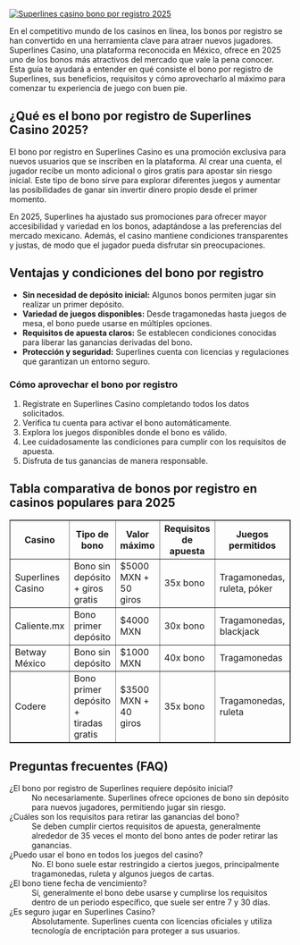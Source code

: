 [![Superlines casino bono por registro 2025](https://123-caf.pages.dev/gitsignup.png)](https://vrmoo.ru/Bt82HjjY)

<p>En el competitivo mundo de los casinos en línea, los bonos por registro se han convertido en una herramienta clave para atraer nuevos jugadores. Superlines Casino, una plataforma reconocida en México, ofrece en 2025 uno de los bonos más atractivos del mercado que vale la pena conocer. Esta guía te ayudará a entender en qué consiste el bono por registro de Superlines, sus beneficios, requisitos y cómo aprovecharlo al máximo para comenzar tu experiencia de juego con buen pie.</p>  <h2>¿Qué es el bono por registro de Superlines Casino 2025?</h2> <p>El bono por registro en Superlines Casino es una promoción exclusiva para nuevos usuarios que se inscriben en la plataforma. Al crear una cuenta, el jugador recibe un monto adicional o giros gratis para apostar sin riesgo inicial. Este tipo de bono sirve para explorar diferentes juegos y aumentar las posibilidades de ganar sin invertir dinero propio desde el primer momento.</p> <p>En 2025, Superlines ha ajustado sus promociones para ofrecer mayor accesibilidad y variedad en los bonos, adaptándose a las preferencias del mercado mexicano. Además, el casino mantiene condiciones transparentes y justas, de modo que el jugador pueda disfrutar sin preocupaciones.</p>  <h2>Ventajas y condiciones del bono por registro</h2> <ul>   <li><strong>Sin necesidad de depósito inicial:</strong> Algunos bonos permiten jugar sin realizar un primer depósito.</li>   <li><strong>Variedad de juegos disponibles:</strong> Desde tragamonedas hasta juegos de mesa, el bono puede usarse en múltiples opciones.</li>   <li><strong>Requisitos de apuesta claros:</strong> Se establecen condiciones conocidas para liberar las ganancias derivadas del bono.</li>   <li><strong>Protección y seguridad:</strong> Superlines cuenta con licencias y regulaciones que garantizan un entorno seguro.</li> </ul>  <h3>Cómo aprovechar el bono por registro</h3> <ol>   <li>Regístrate en Superlines Casino completando todos los datos solicitados.</li>   <li>Verifica tu cuenta para activar el bono automáticamente.</li>   <li>Explora los juegos disponibles donde el bono es válido.</li>   <li>Lee cuidadosamente las condiciones para cumplir con los requisitos de apuesta.</li>   <li>Disfruta de tus ganancias de manera responsable.</li> </ol>  <h2>Tabla comparativa de bonos por registro en casinos populares para 2025</h2> <table border="1" cellpadding="5" cellspacing="0">   <thead>     <tr>       <th>Casino</th>       <th>Tipo de bono</th>       <th>Valor máximo</th>       <th>Requisitos de apuesta</th>       <th>Juegos permitidos</th>     </tr>   </thead>   <tbody>     <tr>       <td>Superlines Casino</td>       <td>Bono sin depósito + giros gratis</td>       <td>$5000 MXN + 50 giros</td>       <td>35x bono</td>       <td>Tragamonedas, ruleta, póker</td>     </tr>     <tr>       <td>Caliente.mx</td>       <td>Bono primer depósito</td>       <td>$4000 MXN</td>       <td>30x bono</td>       <td>Tragamonedas, blackjack</td>     </tr>     <tr>       <td>Betway México</td>       <td>Bono sin depósito</td>       <td>$1000 MXN</td>       <td>40x bono</td>       <td>Tragamonedas</td>     </tr>     <tr>       <td>Codere</td>       <td>Bono primer depósito + tiradas gratis</td>       <td>$3500 MXN + 40 giros</td>       <td>35x bono</td>       <td>Tragamonedas, ruleta</td>     </tr>   </tbody> </table>  <h2>Preguntas frecuentes (FAQ)</h2> <dl>   <dt>¿El bono por registro de Superlines requiere depósito inicial?</dt>   <dd>No necesariamente. Superlines ofrece opciones de bono sin depósito para nuevos jugadores, permitiendo jugar sin riesgo.</dd>    <dt>¿Cuáles son los requisitos para retirar las ganancias del bono?</dt>   <dd>Se deben cumplir ciertos requisitos de apuesta, generalmente alrededor de 35 veces el monto del bono antes de poder retirar las ganancias.</dd>    <dt>¿Puedo usar el bono en todos los juegos del casino?</dt>   <dd>No. El bono suele estar restringido a ciertos juegos, principalmente tragamonedas, ruleta y algunos juegos de cartas.</dd>    <dt>¿El bono tiene fecha de vencimiento?</dt>   <dd>Sí, generalmente el bono debe usarse y cumplirse los requisitos dentro de un periodo específico, que suele ser entre 7 y 30 días.</dd>    <dt>¿Es seguro jugar en Superlines Casino?</dt>   <dd>Absolutamente. Superlines cuenta con licencias oficiales y utiliza tecnología de encriptación para proteger a sus usuarios.</dd> </dl>